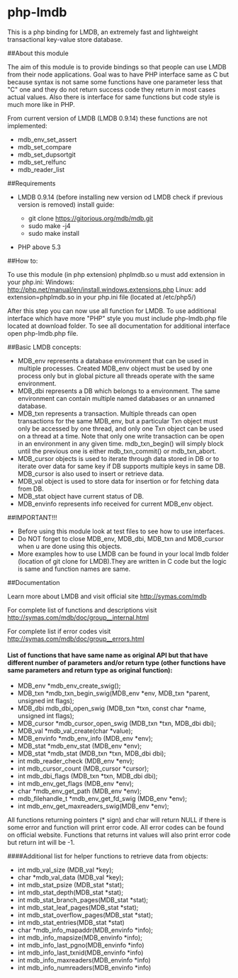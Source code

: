 # php-lmdb
This is a php binding for LMDB, an extremely fast and lightweight transactional key-value store database.

##About this module

The aim of this module is to provide bindings so that people can use LMDB from their node applications. Goal was to have PHP interface same as C but because syntax is not same some functions have one parameter less that "C" one and they do not return success code they return in most cases actual values. Also there is interface for same functions but code style is much more like in PHP.

From current version of LMDB (LMDB 0.9.14) these functions are not implemented:
- mdb_env_set_assert
- mdb_set_compare
- mdb_set_dupsortgit 
- mdb_set_relfunc
- mdb_reader_list

##Requirements
- LMDB 0.9.14 (before installing new version od LMDB check if previous version is removed)
install guide:
    - git clone https://gitorious.org/mdb/mdb.git
    - sudo make -j4
    - sudo make install

- PHP above 5.3

##How to:

To use this module (in php extension) phplmdb.so u must add extension in your php.ini:
Windows: http://php.net/manual/en/install.windows.extensions.php
Linux: add extension=phplmdb.so in your php.ini file (located at /etc/php5/)

After this step you can now use all function for LMDB. To use additional interface which have more "PHP" style you must include php-lmdb.php file located at download folder.
To see all documentation for additional interface open php-lmdb.php file.


##Basic LMDB concepts:
- MDB_env represents a database environment that can be used in multiple processes. Created MDB_env object must be used by one process only but in global picture all threads operate with the same environment.
- MDB_dbi represents a DB which belongs to a environment. The same environment can contain multiple named databases or an unnamed database.
- MDB_txn represents a transaction. Multiple threads can open transactions for the same MDB_env, but a particular Txn object must only be accessed by one thread, and only one Txn object can be used on a thread at a time. Note that only one write transaction can be open in an environment in any given time. mdb_txn_begin() will simply block until the previous one is either mdb_txn_commit() or mdb_txn_abort.
- MDB_cursor objects is used to iterate through data stored in DB or to iterate over data for same key if DB supports multiple keys in same DB. MDB_cursor is also used to insert or retrieve data.
- MDB_val object is used to store data for insertion or for fetching data from DB.
- MDB_stat object have current status of DB.
- MDB_envinfo represents info received for current MDB_env object.


##IMPORTANT!!!
- Before using this module look at test files to see how to use interfaces.
- Do NOT forget to close MDB_env, MDB_dbi, MDB_txn and MDB_cursor when u are done using this objects.
- More examples how to use LMDB can be found in your local lmdb folder (location of git clone for LMDB).They are written in C code but the logic is same and function names are same.


##Documentation

Learn more about LMDB and visit official site
    http://symas.com/mdb

For complete list of functions and descriptions visit 
    http://symas.com/mdb/doc/group__internal.html

For complete list if error codes visit 
    http://symas.com/mdb/doc/group__errors.html

#### List of functions that have same name as original API but that have different number of parameters and/or return type (other functions have same parameters and return type as original function):
- MDB_env *mdb_env_create_swig();
- MDB_txn *mdb_txn_begin_swig(MDB_env *env, MDB_txn *parent, unsigned int flags);
- MDB_dbi mdb_dbi_open_swig (MDB_txn *txn, const char *name, unsigned int flags);
- MDB_cursor *mdb_cursor_open_swig (MDB_txn *txn, MDB_dbi dbi);
- MDB_val *mdb_val_create(char *value);
- MDB_envinfo *mdb_env_info (MDB_env *env);
- MDB_stat *mdb_env_stat (MDB_env *env);
- MDB_stat *mdb_stat (MDB_txn *txn, MDB_dbi dbi);
- int mdb_reader_check (MDB_env *env);
- int mdb_cursor_count (MDB_cursor *cursor);
- int mdb_dbi_flags (MDB_txn *txn, MDB_dbi dbi);
- int mdb_env_get_flags (MDB_env *env);
- char *mdb_env_get_path (MDB_env *env);
- mdb_filehandle_t *mdb_env_get_fd_swig (MDB_env *env);
- int mdb_env_get_maxreaders_swig(MDB_env *env);

All functions returning pointers (* sign) and char will return NULL if there is some error and function will print error code. All error codes can be found on official website.
Functions that returns int values will also print error code but return int will be -1.


####Additional list for helper functions to retrieve data from objects:
- int mdb_val_size (MDB_val *key);
- char *mdb_val_data (MDB_val *key);
- int mdb_stat_psize (MDB_stat *stat);
- int mdb_stat_depth(MDB_stat *stat);
- int mdb_stat_branch_pages(MDB_stat *stat);
- int mdb_stat_leaf_pages(MDB_stat *stat);
- int mdb_stat_overflow_pages(MDB_stat *stat);
- int mdb_stat_entries(MDB_stat *stat)
- char *mdb_info_mapaddr(MDB_envinfo *info);
- int mdb_info_mapsize(MDB_envinfo *info);
- int mdb_info_last_pgno(MDB_envinfo *info)
- int mdb_info_last_txnid(MDB_envinfo *info)
- int mdb_info_maxreaders(MDB_envinfo *info)
- int mdb_info_numreaders(MDB_envinfo *info)


